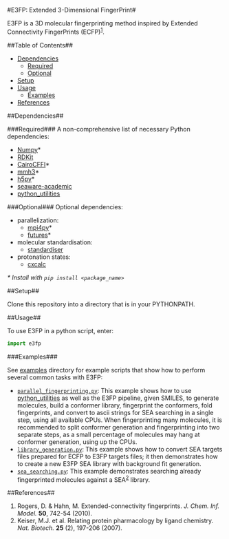 #E3FP: Extended 3-Dimensional FingerPrint#

E3FP is a 3D molecular fingerprinting method inspired by Extended Connectivity FingerPrints (ECFP)<sup>[1](#rogers2010)</sup>.

##Table of Contents##
- [Dependencies](#dependencies)
    + [Required](#required)
    + [Optional](#optional)
- [Setup](#setup)
- [Usage](#usage)
    + [Examples](#examples)
- [References](#references)

<a name="dependencies"></a>
##Dependencies##

<a name="required"></a>
###Required###
A non-comprehensive list of necessary Python dependencies:
- [Numpy](http://www.numpy.org)\*
- [RDKit](http://www.rdkit.org)
- [CairoCFFI](https://github.com/SimonSapin/cairocffi)\*
- [mmh3](https://pypi.python.org/pypi/mmh3)\*
- [h5py](https://pypi.python.org/pypi/h5py/2.5.0)\*
- [seaware-academic](https://github.com/keiserlab/seaware-academic)
- [python_utilities](https://github.com/sdaxen/python_utilities)

<a name="optional"></a>
###Optional###
Optional dependencies:
- parallelization:
    + [mpi4py](http://mpi4py.scipy.org)\*
    + [futures](https://pypi.python.org/pypi/futures)\*
- molecular standardisation:
    + [standardiser](https://wwwdev.ebi.ac.uk/chembl/extra/francis/standardiser)
- protonation states:
    + [cxcalc](https://docs.chemaxon.com/display/CALCPLUGS/cxcalc+command+line+tool)

*\* Install with `pip install <package_name>`*

<a name="setup"></a>
##Setup##

Clone this repository into a directory that is in your PYTHONPATH.

<a name="usage"></a>
##Usage##

To use E3FP in a python script, enter: 
```python
import e3fp
```

<a name="examples"></a>
###Examples###

See [examples](examples) directory for example scripts that show how to perform several common tasks with E3FP:
- [`parallel_fingerprinting.py`](examples/parallel_fingerprinting.py): This example shows how to use [python_utilities](https://github.com/sdaxen/python_utilities) as well as the E3FP pipeline, given SMILES, to generate molecules, build a conformer library, fingerprint the conformers, fold fingerprints, and convert to ascii strings for SEA searching in a single step, using all available CPUs. When fingerprinting many molecules, it is recommended to split conformer generation and fingerprinting into two separate steps, as a small percentage of molecules may hang at conformer generation, using up the CPUs.
- [`library_generation.py`](examples/library_generation.py): This example shows how to convert SEA targets files prepared for ECFP to E3FP targets files; it then demonstrates how to create a new E3FP SEA library with background fit generation.
- [`sea_searching.py`](examples/sea_searching.py): This example demonstrates searching already fingerprinted molecules against a SEA<sup>[2](#keiser2007)</sup> library.

<a name="references"></a>
##References##
<a name="rogers2010"></a>
1. Rogers, D. & Hahn, M. Extended-connectivity fingerprints. *J. Chem. Inf. Model.* **50**, 742-54 (2010).
<a name="keiser2007"></a>
2. Keiser, M.J. et al. Relating protein pharmacology by ligand chemistry. *Nat. Biotech.* **25** (2), 197-206 (2007).


